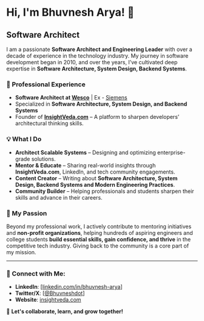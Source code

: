# Hi, I'm Bhuvnesh Arya! 👋

## Software Architect

I am a passionate **Software Architect and Engineering Leader** with over a decade of experience in the technology industry. My journey in software development began in 2010, and over the years, I’ve cultivated deep expertise in **Software Architecture, System Design, Backend Systems**.

### 🚀 Professional Experience
- **Software Architect at [Wesco](https://www.wesco.com/)** | Ex - [Siemens](https://www.siemens.com/global/en.html)
- Specialized in **Software Architecture, System Design, and Backend Systems**
- Founder of **[InsightVeda.com](https://insightveda.com/)** – A platform to sharpen developers’ architectural thinking skills.

### 💡 What I Do
- **Architect Scalable Systems** – Designing and optimizing enterprise-grade solutions.
- **Mentor & Educate** – Sharing real-world insights through **InsightVeda.com**, LinkedIn, and tech community engagements.
- **Content Creator** – Writing about **Software Architecture, System Design, Backend Systems and Modern Engineering Practices**.
- **Community Builder** – Helping professionals and students sharpen their skills and advance in their careers.

### 🌱 My Passion
Beyond my professional work, I actively contribute to mentoring initiatives and **non-profit organizations**, helping hundreds of aspiring engineers and college students **build essential skills, gain confidence, and thrive** in the competitive tech industry. Giving back to the community is a core part of my mission.

---
### 📢 Connect with Me:
- **LinkedIn**: [[linkedin.com/in/bhuvnesh-arya](https://www.linkedin.com/in/bhuvnesh-arya/)]
- **Twitter/X**: [[@Bhuvneshdot](https://x.com/Bhuvneshdot)]
- **Website**: [insightveda.com](https://insightveda.com/)

📩 **Let's collaborate, learn, and grow together!**

